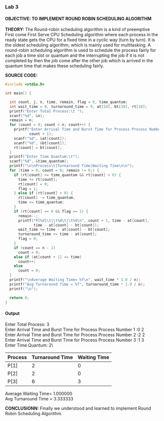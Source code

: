 ### Lab 3
#### **OBJECTIVE:** TO IMPLEMENT ROUND ROBIN SCHEDULING ALGORITHM
**THEORY:** The Round-robin scheduling algorithm is a kind of preemptive First come First Serve CPU Scheduling algorithm where each process in the ready state gets the CPU for a fixed time in a cyclic way (turn by turn). It is the oldest scheduling algorithm, which is mainly used for multitasking. A round-robin scheduling algorithm is used to schedule the process fairly for each job a time slot or quantum and the interrupting the job if it is not completed by then the job come after the other job which is arrived in the quantum time that makes these scheduling fairly.

**SOURCE CODE:**
```c
#include <stdio.h>

int main() {

  int count, j, n, time, remain, flag = 0, time_quantum;
  int wait_time = 0, turnaround_time = 0, at[10], bt[10], rt[10];
  printf("Enter Total Process:\t ");
  scanf("%d", &n);
  remain = n;
  for (count = 0; count < n; count++) {
    printf("Enter Arrival Time and Burst Time for Process Process Number %d :",
           count + 1);
    scanf("%d", &at[count]);
    scanf("%d", &bt[count]);
    rt[count] = bt[count];
  }
  printf("Enter Time Quantum:\t");
  scanf("%d", &time_quantum);
  printf("\n\nProcess\t|Turnaround Time|Waiting Time\n\n");
  for (time = 0, count = 0; remain != 0;) {
    if (rt[count] <= time_quantum && rt[count] > 0) {
      time += rt[count];
      rt[count] = 0;
      flag = 1;
    } else if (rt[count] > 0) {
      rt[count] -= time_quantum;
      time += time_quantum;
    }
    if (rt[count] == 0 && flag == 1) {
      remain--;
      printf("P[%d]\t|\t%d\t|\t%d\n", count + 1, time - at[count],
             time - at[count] - bt[count]);
      wait_time += time - at[count] - bt[count];
      turnaround_time += time - at[count];
      flag = 0;
    }
    if (count == n - 1)
      count = 0;
    else if (at[count + 1] <= time)
      count++;
    else
      count = 0;
  }
  printf("\nAverage Waiting Time= %f\n", wait_time * 1.0 / n);
  printf("Avg Turnaround Time = %f", turnaround_time * 1.0 / n);
  printf("\n");

  return 0;
}
```
#### Output
Enter Total Process:     3\
Enter Arrival Time and Burst Time for Process Process Number 1 :0 2\
Enter Arrival Time and Burst Time for Process Process Number 2 :2 2\
Enter Arrival Time and Burst Time for Process Process Number 3 :1 3\
Enter Time Quantum:     2\

|Process |Turnaround Time|Waiting Time|
|--|--|--|
|P[1]    |       2       |       0
|P[2]    |       2       |       0
|P[3]    |       6       |       3

Average Waiting Time= 1.000000\
Avg Turnaround Time = 3.333333


**CONCLUSIONN:** Finally we understood and learned to implement Round Robin Scheduling Algorithm.

